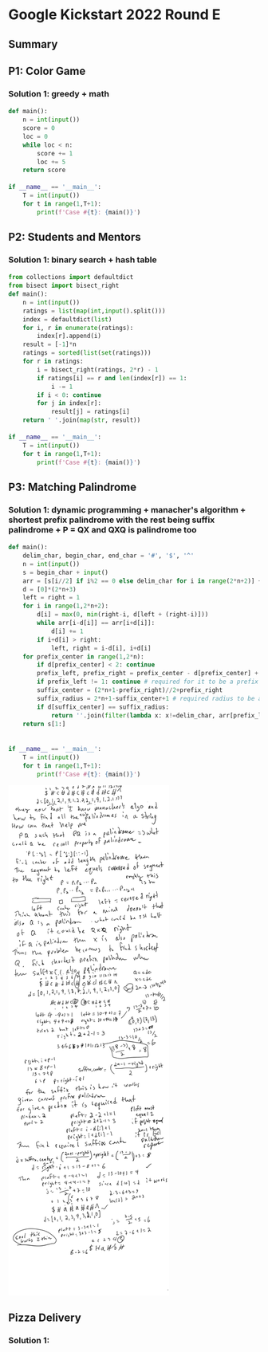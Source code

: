 # Google Kickstart 2022 Round E

## Summary

##  P1: Color Game

### Solution 1:  greedy + math

```py
def main():
    n = int(input())
    score = 0
    loc = 0
    while loc < n:
        score += 1
        loc += 5
    return score

if __name__ == '__main__':
    T = int(input())
    for t in range(1,T+1):
        print(f'Case #{t}: {main()}')
```

## P2: Students and Mentors

### Solution 1:  binary search + hash table

```py
from collections import defaultdict
from bisect import bisect_right
def main():
    n = int(input())
    ratings = list(map(int,input().split()))
    index = defaultdict(list)
    for i, r in enumerate(ratings):
        index[r].append(i)
    result = [-1]*n
    ratings = sorted(list(set(ratings)))
    for r in ratings:
        i = bisect_right(ratings, 2*r) - 1
        if ratings[i] == r and len(index[r]) == 1:
            i -= 1
        if i < 0: continue
        for j in index[r]:
            result[j] = ratings[i]
    return ' '.join(map(str, result))

if __name__ == '__main__':
    T = int(input())
    for t in range(1,T+1):
        print(f'Case #{t}: {main()}')
```

## P3: Matching Palindrome

### Solution 1:  dynamic programming + manacher's algorithm + shortest prefix palindrome with the rest being suffix palindrome + P = QX and QXQ is palindrome too

```py
def main():
    delim_char, begin_char, end_char = '#', '$', '^'
    n = int(input())
    s = begin_char + input()
    arr = [s[i//2] if i%2 == 0 else delim_char for i in range(2*n+2)] + [end_char]
    d = [0]*(2*n+3)
    left = right = 1
    for i in range(1,2*n+2):
        d[i] = max(0, min(right-i, d[left + (right-i)]))
        while arr[i-d[i]] == arr[i+d[i]]:
            d[i] += 1
        if i+d[i] > right:
            left, right = i-d[i], i+d[i]
    for prefix_center in range(1,2*n):
        if d[prefix_center] < 2: continue
        prefix_left, prefix_right = prefix_center - d[prefix_center] + 1, prefix_center + d[prefix_center]- 1
        if prefix_left != 1: continue # required for it to be a prefix palindrome
        suffix_center = (2*n+1-prefix_right)//2+prefix_right
        suffix_radius = 2*n+1-suffix_center+1 # required radius to be a suffix palindrome
        if d[suffix_center] == suffix_radius:
            return ''.join(filter(lambda x: x!=delim_char, arr[prefix_left:prefix_right+1]))
    return s[1:]

    
if __name__ == '__main__':
    T = int(input())
    for t in range(1,T+1):
        print(f'Case #{t}: {main()}')
```

![image](images/matching_palindromes.png)

## Pizza Delivery

### Solution 1: 

```py

```